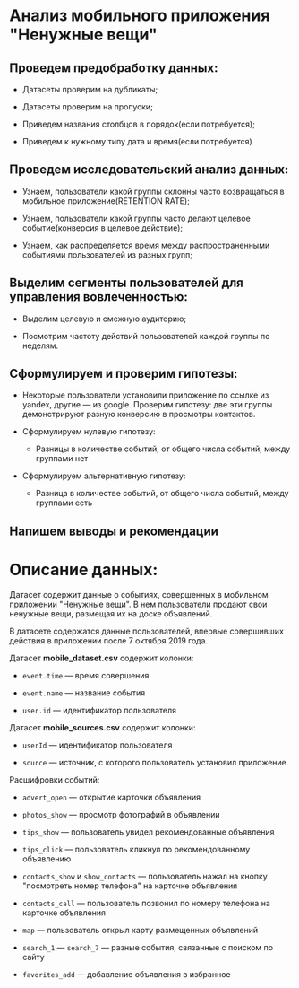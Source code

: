 # Анализ мобильного приложения "Ненужные вещи"

## Проведем предобработку данных:

  - Датасеты проверим на дубликаты;
  
  - Датасеты проверим на пропуски;
  
  - Приведем названия столбцов в порядок(если потребуется);
  
  - Приведем к нужному типу дата и время(если потребуется)
  
## Проведем исследовательский анализ данных:

  - Узнаем, пользователи какой группы склонны часто возвращаться в мобильное приложение(RETENTION RATE);
  
  - Узнаем, пользователи какой группы часто делают целевое событие(конверсия в целевое действие);
  
  - Узнаем, как распределяется время между распространенными событиями пользователей из разных групп;
  
 
## Выделим сегменты пользователей для управления вовлеченностью:
  
  - Выделим целевую и смежную аудиторию;
  
  - Посмотрим частоту действий пользователей каждой группы по неделям.
  
  
## Сформулируем и проверим гипотезы:
  
  - Некоторые пользователи установили приложение по ссылке из yandex, другие — из google. Проверим гипотезу: две эти группы демонстрируют разную конверсию в просмотры контактов.
  
  - Сформулируем нулевую гипотезу:

     - Разницы в количестве событий, от общего числа событий, между группами нет
     
  - Сформулируем альтернативную гипотезу:   
     
     - Разница в количестве событий, от общего числа событий, между группами есть
     
     
## Напишем выводы и рекомендации

# **Описание данных:**

Датасет содержит данные о событиях, совершенных в мобильном приложении "Ненужные вещи". В нем пользователи продают свои ненужные вещи, размещая их на доске объявлений.

В датасете содержатся данные пользователей, впервые совершивших действия в приложении после 7 октября 2019 года.

Датасет **mobile_dataset.csv** содержит колонки:

- `event.time` — время совершения

- `event.name` — название события

- `user.id` — идентификатор пользователя

Датасет **mobile_sources.csv** содержит колонки:

- `userId` — идентификатор пользователя

- `source` — источник, с которого пользователь установил приложение

Расшифровки событий:

- `advert_open` — открытие карточки объявления

- `photos_show` — просмотр фотографий в объявлении

- `tips_show` — пользователь увидел рекомендованные объявления

- `tips_click` — пользователь кликнул по рекомендованному объявлению

- `contacts_show` и `show_contacts` — пользователь нажал на кнопку "посмотреть номер телефона" на карточке объявления

- `contacts_call` — пользователь позвонил по номеру телефона на карточке объявления

- `map` — пользователь открыл карту размещенных объявлений

- `search_1` — `search_7` — разные события, связанные с поиском по сайту

- `favorites_add` — добавление объявления в избранное
